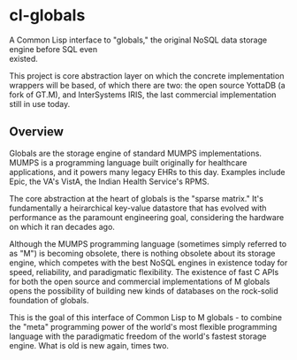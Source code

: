 # cl-globals

A Common Lisp interface to "globals," the original NoSQL data storage engine before SQL even  
existed.

This project is core abstraction layer on which the concrete implementation wrappers will
be based, of which there are two: the open source YottaDB (a fork of GT.M), and InterSystems 
IRIS, the last commercial implementation still in use today.

## Overview

Globals are the storage engine of standard MUMPS implementations. MUMPS is a programming
language built originally for healthcare applications, and it powers many legacy EHRs to this
day. Examples include Epic, the VA's VistA, the Indian Health Service's RPMS.

The core abstraction at the heart of globals is the "sparse matrix." It's fundamentally a
heirarchical key-value datastore that has evolved with performance as the paramount engineering
goal, considering the hardware on which it ran decades ago.

Although the MUMPS programming language (sometimes simply referred to as "M") is becoming
obsolete, there is nothing obsolete about its storage engine, which competes with the best
NoSQL engines in existence today for speed, reliability, and paradigmatic flexibility. The
existence of fast C APIs for both the open source and commercial implementations of M globals
opens the possibility of building new kinds of databases on the rock-solid foundation of 
globals.

This is the goal of this interface of Common Lisp to M globals - to combine the "meta" 
programming power of the world's most flexible programming language with the paradigmatic
freedom of the world's fastest storage engine. What is old is new again, times two.
